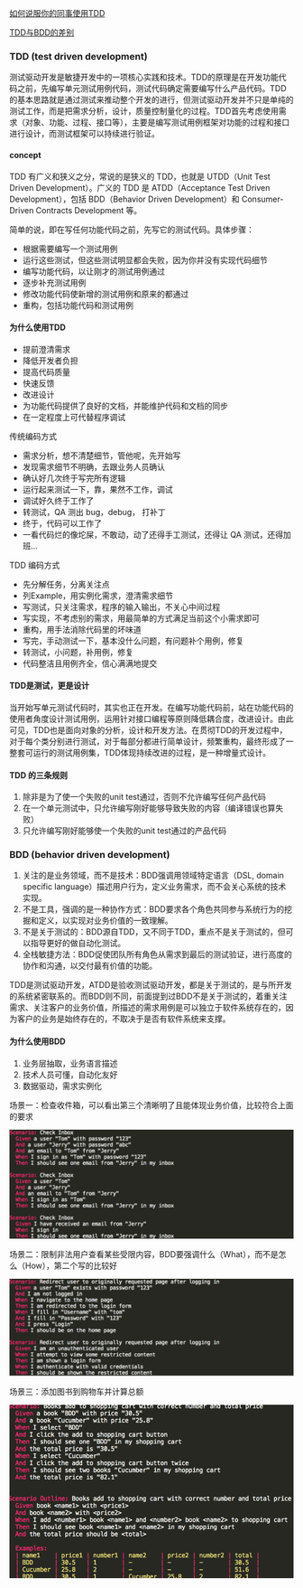 [如何说服你的同事使用TDD](https://zhuanlan.zhihu.com/p/31662844)

[TDD与BDD的差别](http://ilucas.me/2016/03/07/difference-between-tdd-and-bdd/)


### TDD (test driven development)
测试驱动开发是敏捷开发中的一项核心实践和技术。TDD的原理是在开发功能代码之前，先编写单元测试用例代码，测试代码确定需要编写什么产品代码。TDD的基本思路就是通过测试来推动整个开发的进行，但测试驱动开发并不只是单纯的测试工作，而是把需求分析，设计，质量控制量化的过程。TDD首先考虑使用需求（对象、功能、过程、接口等），主要是编写测试用例框架对功能的过程和接口进行设计，而测试框架可以持续进行验证。

#### concept
TDD 有广义和狭义之分，常说的是狭义的 TDD，也就是 UTDD（Unit Test Driven Development）。广义的 TDD 是 ATDD（Acceptance Test Driven Development），包括 BDD（Behavior Driven Development）和 Consumer-Driven Contracts Development 等。

简单的说，即在写任何功能代码之前，先写它的测试代码。具体步骤：
- 根据需要编写一个测试用例
- 运行这些测试，但这些测试明显都会失败，因为你并没有实现代码细节
- 编写功能代码，以让刚才的测试用例通过
- 逐步补充测试用例
- 修改功能代码使新增的测试用例和原来的都通过
- 重构，包括功能代码和测试用例

#### 为什么使用TDD
- 提前澄清需求
- 降低开发者负担
- 提高代码质量
- 快速反馈
- 改进设计
- 为功能代码提供了良好的文档，并能维护代码和文档的同步
- 在一定程度上可代替程序调试


传统编码方式
- 需求分析，想不清楚细节，管他呢，先开始写
- 发现需求细节不明确，去跟业务人员确认
- 确认好几次终于写完所有逻辑
- 运行起来测试一下，靠，果然不工作，调试
- 调试好久终于工作了
- 转测试，QA 测出 bug，debug， 打补丁
- 终于，代码可以工作了
- 一看代码烂的像坨屎，不敢动，动了还得手工测试，还得让 QA 测试，还得加班...

TDD 编码方式
- 先分解任务，分离关注点
- 列Example，用实例化需求，澄清需求细节
- 写测试，只关注需求，程序的输入输出，不关心中间过程
- 写实现，不考虑别的需求，用最简单的方式满足当前这个小需求即可
- 重构，用手法消除代码里的坏味道
- 写完，手动测试一下，基本没什么问题，有问题补个用例，修复
- 转测试，小问题，补用例，修复
- 代码整洁且用例齐全，信心满满地提交

#### TDD是测试，更是设计
当开始写单元测试代码时，其实也正在开发。在编写功能代码前，站在功能代码的使用者角度设计测试用例，运用针对接口编程等原则降低耦合度，改进设计。由此可见，TDD也是面向对象的分析，设计和开发方法。在贯彻TDD的开发过程中，对于每个类分别进行测试，对于每部分都进行简单设计，频繁重构，最终形成了一整套可运行的测试用例集，TDD体现持续改进的过程，是一种增量式设计。

#### TDD 的三条规则
1. 除非是为了使一个失败的unit test通过，否则不允许编写任何产品代码
2. 在一个单元测试中，只允许编写刚好能够导致失败的内容（编译错误也算失败）
3. 只允许编写刚好能够使一个失败的unit test通过的产品代码


### BDD (behavior driven development)
1. 关注的是业务领域，而不是技术：BDD强调用领域特定语言（DSL, domain specific language）描述用户行为，定义业务需求，而不会关心系统的技术实现。
2. 不是工具，强调的是一种协作方式：BDD要求各个角色共同参与系统行为的挖掘和定义，以实现对业务价值的一致理解。
3. 不是关于测试的：BDD源自TDD，又不同于TDD，重点不是关于测试的，但可以指导更好的做自动化测试。
4. 全栈敏捷方法：BDD促使团队所有角色从需求到最后的测试验证，进行高度的协作和沟通，以交付最有价值的功能。

TDD是测试驱动开发，ATDD是验收测试驱动开发，都是关于测试的，是与所开发的系统紧密联系的。而BDD则不同，前面提到过BDD不是关于测试的，着重关注需求、关注客户的业务价值，所描述的需求用例是可以独立于软件系统存在的，因为客户的业务是始终存在的，不取决于是否有软件系统来支撑。

#### 为什么使用BDD
1. 业务层抽取，业务语言描述
2. 技术人员可懂，自动化友好
3. 数据驱动，需求实例化

场景一：检查收件箱，可以看出第三个清晰明了且能体现业务价值，比较符合上面的要求

![](../images/interview-1.png)

场景二：限制非法用户查看某些受限内容，BDD要强调什么（What），而不是怎么（How），第二个写的比较好

![](../images/interview-2.png)

场景三：添加图书到购物车并计算总额

![](../images/interview-3.png)